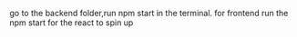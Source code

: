 go to the backend folder,run npm start in the terminal.
for frontend run the npm start for the react to spin up
